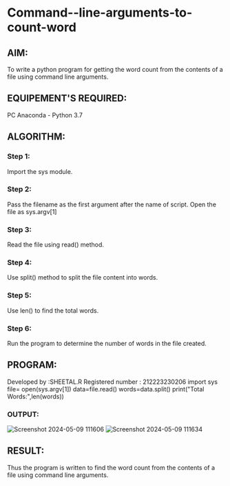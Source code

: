 # Command--line-arguments-to-count-word
## AIM:
To write a python program for getting the word count from the contents of a file using command line arguments.
## EQUIPEMENT'S REQUIRED: 
PC
Anaconda - Python 3.7
## ALGORITHM: 
### Step 1:
Import the sys module.

### Step 2: 
Pass the filename as the first argument after the name of script. Open the file as sys.argv[1]
 
### Step 3: 
Read the file using read() method.

### Step 4: 
Use split() method to split the file content into words.

### Step 5: 
Use len() to find the total words.

### Step 6: 
Run the program to determine the number of words in the file created.

## PROGRAM:
Developed by :SHEETAL.R
Registered number : 212223230206
import sys
file= open(sys.argv[1])
data=file.read()
words=data.split()
print("Total Words:",len(words))

### OUTPUT:
![Screenshot 2024-05-09 111606](https://github.com/Sheetalshee/Command--line-arguments-to-count-word/assets/144979107/c8d8d662-3f59-4550-9946-4cc05ade0206)
![Screenshot 2024-05-09 111634](https://github.com/Sheetalshee/Command--line-arguments-to-count-word/assets/144979107/5da4971b-8e8d-4b5a-8236-0973e49b5eb4)



## RESULT:
Thus the program is written to find the word count from the contents of a file using command line arguments.

